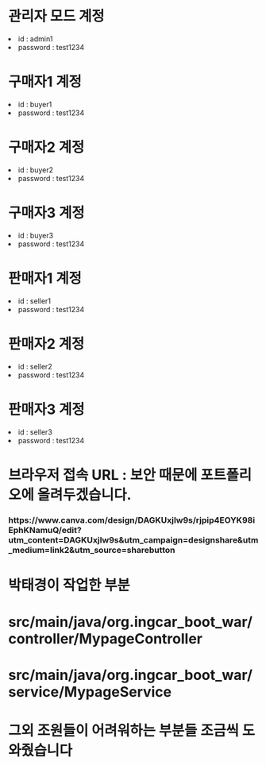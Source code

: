 <html>
  <p>
    <h1>관리자 모드 계정</h1>
    <li>id : admin1</li>
    <li>password : test1234</li>
  </p>

  <p>
    <h1>구매자1 계정</h1>
    <li>id : buyer1</li>
    <li>password : test1234</li>
  </p>

  <p>
    <h1>구매자2 계정</h1>
    <li>id : buyer2</li>
    <li>password : test1234</li>
  </p>

  <p>
    <h1>구매자3 계정</h1>
    <li>id : buyer3</li>
    <li>password : test1234</li>
  </p>

  <p>
    <h1>판매자1 계정</h1>
    <li>id : seller1</li>
    <li>password : test1234</li>
  </p>

  <p>
    <h1>판매자2 계정</h1>
    <li>id : seller2</li>
    <li>password : test1234</li>
  </p>

  <p>
    <h1>판매자3 계정</h1>
    <li>id : seller3</li>
    <li>password : test1234</li>
  </p>

  <p><h1>브라우저 접속 URL : 보안 때문에 포트폴리오에 올려두겠습니다.  </h1></p>
  <h3>https://www.canva.com/design/DAGKUxjIw9s/rjpip4EOYK98iEphKNamuQ/edit?utm_content=DAGKUxjIw9s&utm_campaign=designshare&utm_medium=link2&utm_source=sharebutton</h3>

  <p><h1>박태경이 작업한 부분</h1></p>

  <h1>src/main/java/org.ingcar_boot_war/controller/MypageController</h1>
  <h1>src/main/java/org.ingcar_boot_war/service/MypageService</h1>
  <h1>그외 조원들이 어려워하는 부분들 조금씩 도와줬습니다</h1>

  
</html>

